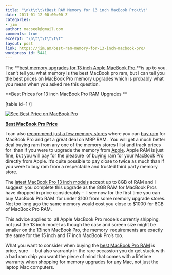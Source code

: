 ```yaml
---
title: "\n\t\t\t\tBest RAM Memory for 13 inch MacBook Pro\t\t"
date: 2011-01-12 00:00:00 Z
categories:
- jim
author: macseek@gmail.com
comments: true
excerpt: "\n\t\t\t\t\t\t"
layout: post
link: https://jim.am/best-ram-memory-for-13-inch-macbook-pro/
wordpress_id: 5441
---
```


The **[best memory upgrades for 13 inch Apple MacBook Pro ](http://www.jim.am)**is up to you. I can’t tell you what memory is the best MacBook pro ram, but I can tell you the best prices on MacBook Pro memory upgrades which is probably what you mean when you asked me this question.




**Best Prices for 13 inch MacBook Pro RAM Upgrades **




[table id=1 /]




[![See Best Price on MacBook Pro](http://www.jim.am/wp-content/uploads/2011/03/Screen-shot-2011-03-24-at-7.39.14-AM.png)](http://www.amazon.com/gp/product/B002QQ8H8I/ref=as_li_ss_tl?ie=UTF8&tag=ramseeker-20&linkCode=as2&camp=1789&creative=390957&creativeASIN=B002QQ8H8I)




**[Best MacBook Pro Price](http://www.amazon.com/gp/product/B002QQ8H8I/ref=as_li_ss_tl?ie=UTF8&tag=ramseeker-20&linkCode=as2&camp=1789&creative=390957&creativeASIN=B002QQ8H8I)**




I can also [recommend just a few memory stores](http://www.jim.am/where-to-buy-computer-memory-upgrades/) where you can [buy ram](http://amzn.to/2oA2gjC) for MacBook Pro and get a great deal on MBP RAM.  You will get a much better deal buying ram from any one of the memory stores I list and track prices for  than if you were to upgrade the memory from [Apple](http://www.apple.com). Apple RAM is just fine, but you will pay for the pleasure  of buying ram for your MacBook Pro directly from Apple. It’s quite possible to pay close to twice as much than if you were to buy ram from a respectable and trusted third party memory store.




The [latest MacBook Pro 13 inch models](http://www.amazon.com/gp/redirect.html?ie=UTF8&location=http%3A%2F%2Fwww.amazon.com%2Fs%3Fie%3DUTF8%26x%3D0%26ref_%3Dnb_sb_noss%26y%3D0%26field-keywords%3DMacBook%2520pro%26url%3Dsearch-alias%253Daps&tag=ramseeker-20&linkCode=ur2&camp=1789&creative=390957) accept up to 8GB of RAM and I suggest  you complete this upgrade as the 8GB RAM for MacBook Pros have dropped in price considerably –  I see now for the first time you can buy MacBook Pro RAM  for under $100 from some memory upgrade stores. Not too long ago the same memory would cost you close to $1000 for 8GB of MacBook Pro RAM.




This advice applies to  all Apple MacBook Pro models currently shipping, not just the 13 inch model as though the case and screen size might be smaller on the 13inch MacBook Pro, the memory  requirements are exactly the same for the 15 inch and 17 inch MacBook Pro’s too.




What you want to consider when buying the [best MacBook Pro RAM](http://amzn.to/2oA2gjC) is price, sure   – but also warranty in the rare occassion you do get stuck with a bad ram chip you want the piece of mind that comes with a lifetime warranty when shopping for memory upgrades for any Mac, not just the laptop Mac computers.


		
